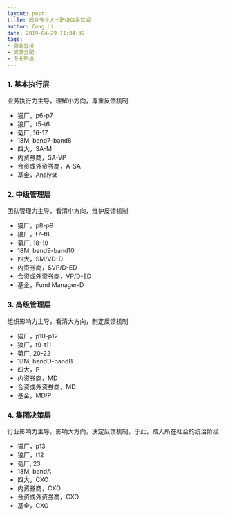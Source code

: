```yaml
---
layout: post
title: 同业专业人士职级体系耳闻
author: Cong Li
date: 2019-04-29 11:04:39
tags: 
- 商业分析
- 资源分配
- 专业职级
---
```

### 1. 基本执行层

业务执行力主导，理解小方向，尊重反馈机制

  * 猫厂，p6-p7
  * 狼厂，t5-t6
  * 菊厂, 16-17
  * 18M, band7-band8
  * 四大，SA-M
  * 内资券商，SA-VP
  * 合资或外资券商，A-SA
  * 基金，Analyst

### 2. 中级管理层

团队管理力主导，看清小方向，维护反馈机制

  * 猫厂，p8-p9
  * 狼厂，t7-t8
  * 菊厂, 18-19
  * 18M, band9-band10
  * 四大，SM/VD-D
  * 内资券商，SVP/D-ED
  * 合资或外资券商，VP/D-ED
  * 基金，Fund Manager-D

### 3. 高级管理层

组织影响力主导，看清大方向，制定反馈机制

  * 猫厂，p10-p12
  * 狼厂，t9-t11
  * 菊厂, 20-22
  * 18M, bandD-bandB
  * 四大，P
  * 内资券商，MD
  * 合资或外资券商，MD
  * 基金，MD/P

### 4. 集团决策层

行业影响力主导，影响大方向，决定反馈机制。于此，踏入所在社会的统治阶级

  * 猫厂，p13
  * 狼厂，t12
  * 菊厂, 23
  * 18M, bandA
  * 四大，CXO
  * 内资券商，CXO
  * 合资或外资券商，CXO
  * 基金，CXO